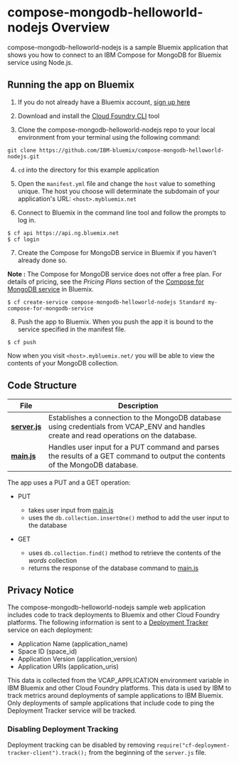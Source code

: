 # compose-mongodb-helloworld-nodejs Overview

compose-mongodb-helloworld-nodejs is a sample Bluemix application that shows you how to connect to an IBM Compose for MongoDB for Bluemix service using Node.js.

## Running the app on Bluemix

1. If you do not already have a Bluemix account, [sign up here][bluemix_signup_url]

2. Download and install the [Cloud Foundry CLI][cloud_foundry_url] tool

3. Clone the compose-mongodb-helloworld-nodejs repo to your local environment from your terminal using the following command:

  ```
  git clone https://github.com/IBM-bluemix/compose-mongodb-helloworld-nodejs.git
  ```

4. `cd` into the directory for this example application

5. Open the `manifest.yml` file and change the `host` value to something unique. The host you choose will determinate the subdomain of your application's URL:  `<host>.mybluemix.net`

6. Connect to Bluemix in the command line tool and follow the prompts to log in.

  ```
  $ cf api https://api.ng.bluemix.net
  $ cf login
  ```

7. Create the Compose for MongoDB service in Bluemix if you haven't already done so.

  **Note :** The Compose for MongoDB service does not offer a free plan. For details of pricing, see the _Pricing Plans_ section of the [Compose for MongoDB service](compose_for_mongodb_url) in Bluemix.

  ```
  $ cf create-service compose-mongodb-helloworld-nodejs Standard my-compose-for-mongodb-service
  ```

8. Push the app to Bluemix. When you push the app it is bound to the service specified in the manifest file.

  ```
  $ cf push
  ```

Now when you visit `<host>.mybluemix.net/` you will be able to view the contents of your MongoDB collection.

## Code Structure

| File | Description |
| ---- | ----------- |
|[**server.js**](server.js)|Establishes a connection to the MongoDB database using credentials from VCAP_ENV and handles create and read operations on the database. |
|[**main.js**](public/javascripts/main.js)|Handles user input for a PUT command and parses the results of a GET command to output the contents of the MongoDB database.|

The app uses a PUT and a GET operation:

- PUT
  - takes user input from [main.js](public/javascript/main.js)
  - uses the `db.collection.insertOne()` method to add the user input to the database

- GET
  - uses `db.collection.find()` method to retrieve the contents of the _words_ collection
  - returns the response of the database command to [main.js](public/javascript/main.js)

## Privacy Notice
The compose-mongodb-helloworld-nodejs sample web application includes code to track deployments to Bluemix and other Cloud Foundry platforms. The following information is sent to a [Deployment Tracker](https://github.com/cloudant-labs/deployment-tracker) service on each deployment:

* Application Name (application_name)
* Space ID (space_id)
* Application Version (application_version)
* Application URIs (application_uris)

This data is collected from the VCAP_APPLICATION environment variable in IBM Bluemix and other Cloud Foundry platforms. This data is used by IBM to track metrics around deployments of sample applications to IBM Bluemix. Only deployments of sample applications that include code to ping the Deployment Tracker service will be tracked.

### Disabling Deployment Tracking

Deployment tracking can be disabled by removing `require("cf-deployment-tracker-client").track();` from the beginning of the `server.js` file.

[compose_for_mongodb_url]: https://console.ng.bluemix.net/catalog/services/compose-for-mongodb/
[bluemix_signup_url]: https://ibm.biz/compose-for-mongodb-signup
[cloud_foundry_url]: https://github.com/cloudfoundry/cli
